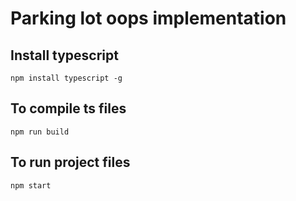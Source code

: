 # Parking lot oops implementation

## Install typescript
```
npm install typescript -g
```

## To compile ts files
```
npm run build
```

## To run project files
```
npm start
```
